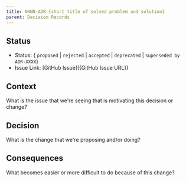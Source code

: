 ```yaml
---
title: NNNN-ADR {short title of solved problem and solution}
parent: Decision Records
---
```


## Status

* Status: { `proposed` | `rejected` | `accepted` | `deprecated` | `superseded by ADR-XXXX`}
* Issue Link: [GitHub Issue]({GitHub Issue URL})

## Context

What is the issue that we're seeing that is motivating this decision or change?

## Decision

What is the change that we're proposing and/or doing?

## Consequences

What becomes easier or more difficult to do because of this change?